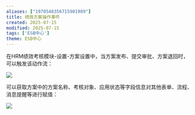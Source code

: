 ```yaml
---
aliases: ["1970548356715901989"]
title: 绩效方案操作事件
created: 2025-07-15
modified: 2025-07-15
tags: ['ESB中心']
theme: ESB中心
---
```


在HRM绩效考核模块-设置-方案设置中，当方案发布、提交审批、方案退回时，可以触发该动作流：

![](3ea6868bb24c717c3bd0ae825b435037.jpg)

可以获取方案中的方案名称、考核对象、应用状态等字段信息对其他表单、流程、消息提醒等进行赋值：

![](37cdfd72d743e58eec33afc3fac88a91.jpg)